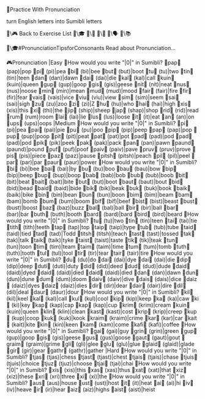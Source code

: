 📛Practice With
Pronunciation

turn English letters
into Sumibli letters
&nbsp;
&nbsp;

🔗\🎮 Back to Exercise List
🔗\🎓
🔗\📖
🔗\🌳
🔗\🗣️
🔗\📚

🔗\🎓#PronunciationTipsforConsonants Read about Pronunciation...

🎮Pronunciation
|Easy
🔹How would you write "|0|" in Sumibli?
🎏pap💬 (pap)|pop
🎏pi💬 (pi)|pea
🎏bi💬 (bi)|bee
🎏but💬 (but)|boot
🎏tu💬 (tu)|two
🎏tin💬 (tin)|teen
🎏dan💬 (dan)|dawn
🎏dai💬 (dai)|die
🎏kal💬 (kal)|call
🎏kuin💬 (kuin)|queen
🎏gup💬 (gup)|goop
🎏gis💬 (gis)|geese
🎏nit💬 (nit)|neat
🎏nus💬 (nus)|noose
🎏min💬 (min)|mean
🎏mud💬 (mud)|mood
🎏fair💬 (fair)|fire
🎏fir💬 (fir)|fear
🎏vais💬 (vais)|vice
🎏viu💬 (viu)|view
🎏sim💬 (sim)|seem
🎏sai💬 (sai)|sigh
🎏zu💬 (zu)|zoo
🎏zi💬 (zi)|Z
🎏hu💬 (hu)|who
🎏hai💬 (hai)|high
🎏xis💬 (xis)|this
🎏xi💬 (thi)|the
🎏jip💬 (ship)|sheep
🎏jap💬 (shap)|shop
🎏rid💬 (rid)|read
🎏rum💬 (rum)|room
🎏lai💬 (lai)|lie
🎏lus💬 (lus)|loose
🎏it💬 (it)|eat
🎏an💬 (an)|on
🎏ups💬 (ups)|oops
|Medium
🔹How would you write "|0|" in Sumibli?
🎏pi💬 (pi)|pea
🎏pai💬 (pai)|pie
🎏pu💬 (pu)|poo
🎏pip💬 (pip)|peep
🎏pap💬 (pap)|pop
🎏pup💬 (pup)|poop
🎏pit💬 (pit)|peat
🎏pat💬 (pat)|pot
🎏pad💬 (pad)|pod
🎏pad💬 (pad)|pod
🎏pik💬 (pik)|peek
🎏pak💬 (pak)|pack
🎏pan💬 (pan)|pawn
🎏paund💬 (paund)|pound
🎏puf💬 (puf)|poof
🎏paiv💬 (paiv)|pave
🎏pruv💬 (pruv)|prove
🎏pis💬 (pis)|piece
🎏paz💬 (paz)|pause
🎏pitsh💬 (pitsh)|peach
🎏pil💬 (pil)|peel
🎏par💬 (par)|par
🎏paur💬 (paur)|power
🔹How would you write "|0|" in Sumibli?
🎏bi💬 (bi)|bee
🎏bai💬 (bai)|by
🎏bu💬 (bu)|boo
🎏bau💬 (bau)|bow
🎏bip💬 (bip)|beep
🎏bup💬 (bup)|boop
🎏bab💬 (bab)|bob
🎏bub💬 (bub)|boob
🎏bit💬 (bit)|beat
🎏bait💬 (bait)|bite
🎏but💬 (but)|boot
🎏baut💬 (baut)|bout
🎏bid💬 (bid)|bead
🎏baid💬 (baid)|bide
🎏bik💬 (bik)|beak
🎏buk💬 (buk)|book
🎏baik💬 (baik)|bike
🎏bin💬 (bin)|bean
🎏bun💬 (bun)|boon
🎏bim💬 (bim)|beam
🎏bam💬 (bam)|bomb
🎏bum💬 (bum)|boom
🎏bif💬 (bif)|beef
🎏bist💬 (bist)|beast
🎏bust💬 (bust)|boost
🎏baz💬 (baz)|buzz
🎏bal💬 (bal)|ball
🎏bir💬 (bir)|ball
🎏bar💬 (bar)|bar
🎏buth💬 (buth)|booth
🎏bard💬 (bard)|bard
🎏bird💬 (bird)|beard
🔹How would you write "|0|" in Sumibli?
🎏tu💬 (tu)|two
🎏tin💬 (tin)|teen
🎏tai💬 (tai)|tie
🎏tith💬 (tith)|teeth
🎏tap💬 (tap)|top
🎏taip💬 (taip)|type
🎏tub💬 (tub)|tube
🎏taid💬 (taid)|tied
🎏tad💬 (tad)|Todd
🎏titsh💬 (titsh)|teach
🎏tast💬 (tast)|tossed
🎏tak💬 (tak)|talk
🎏taik💬 (taik)|tyke
🎏taist💬 (taist)|taste
🎏tik💬 (tik)|teak
🎏tun💬 (tun)|toon
🎏tim💬 (tim)|team
🎏taim💬 (taim)|time
🎏tum💬 (tum)|tomb
🎏tuth💬 (tuth)|tooth
🎏tul💬 (tul)|tool
🎏tir💬 (tir)|tear
🎏tair💬 (tair)|tire
🔹How would you write "|0|" in Sumibli?
🎏du💬 (du)|do
🎏dai💬 (dai)|dye
🎏dai💬 (dai)|die
🎏dip💬 (dip)|deep
🎏duti💬 (duti)|duty
🎏did💬 (did)|deed
🎏dud💬 (dud)|dude
🎏daid💬 (daid)|dyed
🎏daid💬 (daid)|died
🎏daid💬 (daid)|died
🎏dan💬 (dan)|dawn
🎏dun💬 (dun)|dune
🎏dum💬 (dum)|doom
🎏daiv💬 (daiv)|dive
🎏dais💬 (dais)|dice
🎏daiz💬 (daiz)|dyes
🎏daiz💬 (daiz)|dies
🎏dir💬 (dir)|dear
🎏dair💬 (dair)|dire
🎏dil💬 (dil)|deal
🎏daur💬 (daur)|dour
🔹How would you write "|0|" in Sumibli?
🎏kil💬 (kil)|keel
🎏kal💬 (kal)|call
🎏kul💬 (kul)|cool
🎏kip💬 (kip)|keep
🎏ka💬 (ka)|caw
🎏ki💬 (ki)|key
🎏kap💬 (kap)|cap
🎏kap💬 (kap)|cup
🎏krim💬 (krim)|cream
🎏kuin💬 (kuin)|queen
🎏klin💬 (klin)|clean
🎏kast💬 (kast)|cost
🎏krip💬 (krip)|creep
🎏kup💬 (kup)|coop
🎏kuk💬 (kuk)|kook
🎏kraim💬 (kraim)|crime
🎏kar💬 (kar)|car
🎏kait💬 (kait)|kite
🎏kin💬 (kin)|keen
🎏kam💬 (kam)|come
🎏kafi💬 (kafi)|coffee
🔹How would you write "|0|" in Sumibli?
🎏gai💬 (gai)|guy
🎏grin💬 (grin)|green
🎏gup💬 (gup)|goop
🎏gis💬 (gis)|geese
🎏gus💬 (gus)|goose
🎏gaut💬 (gaut)|gout
🎏graim💬 (graim)|grime
🎏gli💬 (gli)|glee
🎏glu💬 (glu)|glue
🎏glaid💬 (glaid)|glade
🎏gir💬 (gir)|gear
🎏gathr💬 (gathr)|gather
|Hard
🔹How would you write "|0|" in Sumibli?
🎏tjas💬 (tjas)|chess
🎏tjast💬 (tjast)|chest
🎏tjais💬 (tjais)|chase
🎏tjuis💬 (tjuis)|choice
🎏tjuz💬 (tjuz)|choose
🎏tjai💬 (tjai)|chai
🔹How would you write "|0|" in Sumibli?
🎏xis💬 (xis)|this
🎏xas💬 (xas)|thus
🎏xat💬 (xat)|that
🎏xiz💬 (xiz)|these
🎏xri💬 (xri)|three
🎏xi💬 (xi)|the
🔹How would you write "|0|" in Sumibli?
🎏aus💬 (aus)|house
🎏ust💬 (ust)|host
🎏it💬 (it)|heat
🎏ai💬 (ai)|hi
🎏iv💬 (iv)|heave
🎏ir💬 (ir)|hear
🎏aiz💬 (aiz)|highs
🎏aist💬 (aist)|heist
